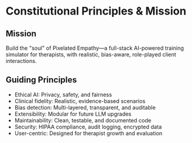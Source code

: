 # Constitutional Principles & Mission

## Mission
Build the "soul" of Pixelated Empathy—a full-stack AI-powered training simulator for therapists, with realistic, bias-aware, role-played client interactions.

## Guiding Principles
- Ethical AI: Privacy, safety, and fairness
- Clinical fidelity: Realistic, evidence-based scenarios
- Bias detection: Multi-layered, transparent, and auditable
- Extensibility: Modular for future LLM upgrades
- Maintainability: Clean, testable, and documented code
- Security: HIPAA compliance, audit logging, encrypted data
- User-centric: Designed for therapist growth and evaluation
